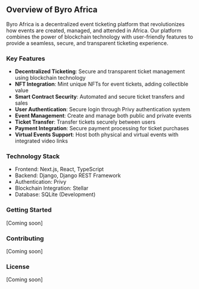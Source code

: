 ## Overview of Byro Africa

Byro Africa is a decentralized event ticketing platform that revolutionizes how events are created, managed, and attended in Africa. Our platform combines the power of blockchain technology with user-friendly features to provide a seamless, secure, and transparent ticketing experience.

### Key Features

- **Decentralized Ticketing**: Secure and transparent ticket management using blockchain technology
- **NFT Integration**: Mint unique NFTs for event tickets, adding collectible value
- **Smart Contract Security**: Automated and secure ticket transfers and sales
- **User Authentication**: Secure login through Privy authentication system
- **Event Management**: Create and manage both public and private events
- **Ticket Transfer**: Transfer tickets securely between users
- **Payment Integration**: Secure payment processing for ticket purchases
- **Virtual Events Support**: Host both physical and virtual events with integrated video links

### Technology Stack

- Frontend: Next.js, React, TypeScript
- Backend: Django, Django REST Framework
- Authentication: Privy
- Blockchain Integration: Stellar
- Database: SQLite (Development)

### Getting Started

[Coming soon]

### Contributing

[Coming soon]

### License

[Coming soon]
